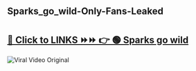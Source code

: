 
 ## Sparks_go_wild-Only-Fans-Leaked

# <h2><a href="https://clipsfans.com/Sparks_go_wild&ref=git">🔗 Click to LINKS ⏩⏩ 👉 🟢 Sparks go wild </a></h2>

<a href="https://clipsfans.com/Sparks_go_wild&ref=git" rel="nofollow" data-target="animated-image.originalLink"><img src="https://i.ibb.co.com/xMMVF88/686577567.gif" alt="Viral Video Original" style="max-width: 100%; display: inline-block;" data-target="animated-image.originalImage"></a>
